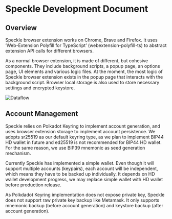 # Speckle Development Document

## Overview

Speckle browser extension works on Chrome, Brave and Firefox. It uses ‘Web-Extension Polyfill for TypeScript’ (webextension-polyfill-ts) to abstract extension API calls for different browsers.

As a normal browser extension, it is made of different, but cohesive components. They include background scripts, a popup page, an options page, UI elements and various logic files. At the moment, the most logic of Speckle browser extension exists in the popup page that interacts with the background script. Browser local storage is also used to store necessary settings and encrypted keystore.

![Dataflow](./Dataflow.png)

## Account Management

Speckle relies on Polkadot Keyring to implement account generation, and uses browser extension  storage to implement account persistence. We adopts sr25519 as our default keyring type, as we plan to implement BIP44 HD wallet in future and ed25519 is not recommended for BIP44 HD wallet. For the same reason, we use BIP39 mnemonic as seed generation mechanism.

Currently Speckle has implemented a simple wallet. Even though it will support multiple accounts (keypairs), each account will be independent, which means they have to be backed up individually. It depends on HD wallet development progress, we may replace simple wallet with HD wallet before production release.

As Polkdadot Keyring implementation does not expose private key, Speckle does not support raw private key backup like Metamask. It only supports mnemonic backup (before account generation) and keystore backup (after account generation).

